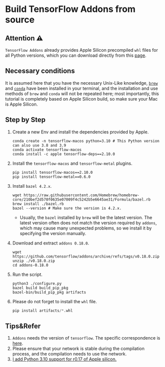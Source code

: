 # Build TensorFlow Addons from source

## Attention ⚠️

`TensorFlow Addons` already provides Apple Silicon precompiled `whl` files for all Python versions, which you can download directly from this [page](https://pypi.org/project/tensorflow-addons/).

## Necessary conditions

It is assumed here that you have the necessary Unix-Like knowledge, [`brew`](https://brew.sh) and [`conda`](https://github.com/conda-forge/miniforge) have been installed in your terminal, and the installation and use methods of `brew` and `conda` will not be repeated here; most importantly, this tutorial is completely based on Apple Silicon build, so make sure your Mac is Apple Silicon.

## Step by Step

1. Create a new Env and install the dependencies provided by Apple.

   ```shell
   conda create -n tensorflow-macos python=3.10 # This Python version can also use 3.8 and 3.9
   conda activate tensorflow-macos
   conda install -c apple tensorflow-deps==2.10.0
   ````

2. Install the `tensorflow-macos` and `tensorflow-metal` plugins.

   ```shell
   pip install tensorflow-macos==2.10.0
   pip install tensorflow-metal==0.6.0
   ````

3. Install `bazel 4.2.x`.

   ```shell
   wget https://raw.githubusercontent.com/Homebrew/homebrew-core/210bef2d570f0635e07009f4c5242b5e6645ae31/Formula/bazel.rb
   brew install ./bazel.rb
   bazel --version # Make sure the version is 4.2.x.
   ````

   * Usually, the `bazel` installed by `brew` will be the latest version. The latest version often does not match the version required by `addons`, which may cause many unexpected problems, so we install it by specifying the version manually.

4. Download and extract `addons 0.18.0`.

   ```shell
   wget https://github.com/tensorflow/addons/archive/refs/tags/v0.18.0.zip
   unzip ./v0.18.0.zip
   cd addons-0.18.0
   ````

5. Run the script.

   ```shell
   python3 ./configure.py
   bazel build build_pip_pkg
   bazel-bin/build_pip_pkg artifacts
   ````

6. Please do not forget to install the `whl` file.

   ```python
   pip install artifacts/*.whl
   ```

## Tips&Refer

1. `Addons` needs the version of `tensorflow`. The specific correspondence is [here](https://github.com/tensorflow/addons/blob/a5cd76d341c594f464a5c9be8e572ed5bd3f3b8b/README.md?plain=1#L80).
2. Please ensure that your network is stable during the compilation process, and the compilation needs to use the network.
2. [I add Python 3.10 support for r0.17 of Apple silicon.](https://github.com/tensorflow/addons/pull/2718)
